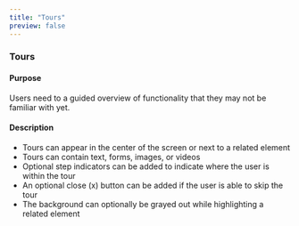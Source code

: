 ```yaml
---
title: "Tours"
preview: false
---
```


<div class="pl-pattern">
<h3>Tours</h3>

#### Purpose
Users need to a guided overview of functionality that they may not be familiar with yet.

#### Description
- Tours can appear in the center of the screen or next to a related element
- Tours can contain text, forms, images, or videos
- Optional step indicators can be added to indicate where the user is within the tour
- An optional close (x) button can be added if the user is able to skip the tour
- The background can optionally be grayed out while highlighting a related element

</div>
